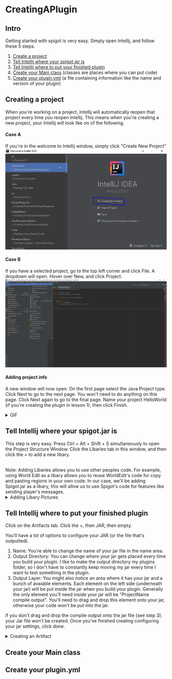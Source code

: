 # CreatingAPlugin

## Intro
Getting started with spigot is very easy. Simply open Intellij, and follow these 5 steps.

1. [Create a project](https://github.com/Exeton/SpigotTutorial/blob/master/Resources/CreatingAPlugin.md#creating-a-project)
2. [Tell Intellij where your spigot.jar is](https://github.com/Exeton/SpigotTutorial/blob/master/Resources/CreatingAPlugin.md#tell-intellij-where-your-spigotjar-is)
3. [Tell Intellij where to put your finished plugin](https://github.com/Exeton/SpigotTutorial/blob/master/Resources/CreatingAPlugin.md#tell-intellij-where-to-put-your-finished-plugin)
4. [Create your Main class](https://github.com/Exeton/SpigotTutorial/blob/master/Resources/CreatingAPlugin.md#create-your-main-class) (classes are places where you can put code)
5. [Create your plugin.yml](https://github.com/Exeton/SpigotTutorial/blob/master/Resources/CreatingAPlugin.md#create-your-pluginyml) (a file containing information like the name and version of your plugin)


## Creating a project
When you're working on a project, Intellij will automatically reopen that project every time you reopen Intellij. This means when you're creating a new project, your Intellij will look like on of the following.
<br>

#### Case A
If you're in the welcome to Intellij window, simply click "Create New Project"
![alt text](https://github.com/Exeton/SpigotTutorial/blob/master/LessonPictures/Lesson1/Create%20Project.PNG)


#### Case B
If you have a selected project, go to the top left corner and click File. A dropdown will open. Hover over New, and click Project.
![alt text](https://github.com/Exeton/SpigotTutorial/blob/master/LessonPictures/Lesson1/Create%20Project%202.PNG)


#### Adding project info
A new window will now open. On the first page select the Java Project type. Click Next to go to the next page. You won't need to do anything on this page. Click Next again to go to the final page. Name your project HelloWorld (if you're creating the plugin in lesson 1), then click Finish.

<details><summary>GIF</summary>

![alt text](https://github.com/Exeton/SpigotTutorial/blob/master/LessonPictures/Lesson1/Project%20Creation.gif)

</details>


## Tell Intellij where your spigot.jar is
This step is very easy. Press Ctrl + Alt + Shift + S simultaneously to open the Project Structure Window. Click the Libaries tab in this window, and then click the + to add a new libary. 

<br>
Note: Adding Libaries allows you to use other peoples code. For example, using World Edit as a libary allows you to reuse WorldEdit's code for copy and pasting regions in your own code. In our case, we'll be adding Spigot.jar as a libary, this will allow us to use Spigot's code for features like sending player's messages.

<details><summary>Adding Libary Pictures</summary>

![alt text](https://github.com/Exeton/SpigotTutorial/blob/master/LessonPictures/Lesson1/Project%20Structure%20Window.PNG)
![alt text](https://github.com/Exeton/SpigotTutorial/blob/master/LessonPictures/Lesson1/Java%20Libary.PNG)
![alt text](https://github.com/Exeton/SpigotTutorial/blob/master/LessonPictures/Lesson1/Spigot%20lib.PNG)

</details>


## Tell Intellij where to put your finished plugin

Click on the Artifacts tab. Click the +, then JAR, then empty. 

You'll have a lot of options to configure your JAR (or the file that's outputted).

1. Name: You're able to change the name of your jar file in the name area.
2. Output Directory: You can change where your jar gets placed every time you build your plugin. I like to make the output directory my plugins folder, so I don't have to constantly keep moving my jar every time I want to test something in the plugin.
3. Output Layer: You might also notice an area where it has your jar and a bunch of avaiable elements. Each element on the left side (underneath your jar) will be put inside the jar when you build your plugin. Generally the only element you'll need inside your jar will be "ProjectName compile output". You'll need to drag and drop this element onto your jar, otherwise your code won't be put into the jar.

If you don't drag and drop the compile output onto the jar file (see step 3), your Jar file won't be created. Once you've finished creating configuring your jar settings, click done.

<details><summary>Creating an Artifact</summary>

![alt text](https://github.com/Exeton/SpigotTutorial/blob/master/LessonPictures/Lesson1/Adding%20Artifact.PNG)
![alt text](https://github.com/Exeton/SpigotTutorial/blob/master/LessonPictures/Lesson1/Artifact%20Creation.PNG)

</details>


## Create your Main class


## Create your plugin.yml



